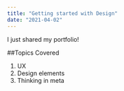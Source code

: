 ```yaml
---
title: "Getting started with Design"
date: "2021-04-02"
---
```


I just shared my portfolio!

##Topics Covered

1. UX
2. Design elements
3. Thinking in meta


